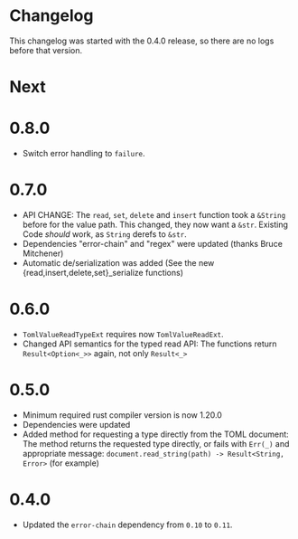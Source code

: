 # Changelog

This changelog was started with the 0.4.0 release, so there are no logs before
that version.

# Next

# 0.8.0

* Switch error handling to `failure`.

# 0.7.0

* API CHANGE: The `read`, `set`, `delete` and `insert` function took a
  `&String` before for the value path. This changed, they now want a `&str`.
  Existing Code _should_ work, as `String` derefs to `&str`.
* Dependencies "error-chain" and "regex" were updated (thanks Bruce Mitchener)
* Automatic de/serialization was added (See the new
  {read,insert,delete,set}_serialize functions)

# 0.6.0

* `TomlValueReadTypeExt` requires now `TomlValueReadExt`.
* Changed API semantics for the typed read API: The functions return
  `Result<Option<_>>` again, not only `Result<_>`

# 0.5.0

* Minimum required rust compiler version is now 1.20.0
* Dependencies were updated
* Added method for requesting a type directly from the TOML document:
  The method returns the requested type directly, or fails with
  `Err(_)` and appropriate message:
  `document.read_string(path) -> Result<String, Error>` (for example)

# 0.4.0

* Updated the `error-chain` dependency from `0.10` to `0.11`.

